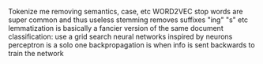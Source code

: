 Tokenize me
removing semantics, case, etc
WORD2VEC
stop words are super common and thus useless
stemming removes suffixes "ing" "s" etc
lemmatization is basically a fancier version of the same
document classification: use a grid search
neural networks
inspired by neurons
perceptron is a solo one
backpropagation is when info is sent backwards to train the network

